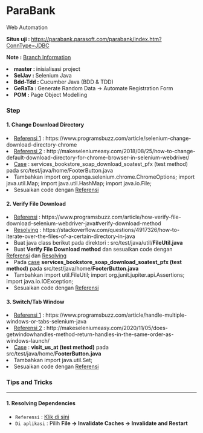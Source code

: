 # ParaBank
Web Automation <br>

<b> Situs uji : </b> https://parabank.parasoft.com/parabank/index.htm?ConnType=JDBC <br>

<b>Note :</b> <u>Branch Information</u>
<li><b>master : </b>inisialisasi project</li>
<li><b>SelJav : </b>Selenium Java</li>
<li><b>Bdd-Tdd : </b>Cucumber Java (BDD & TDD)</li>
<li><b>GeRaTa : </b>Generate Random Data &rarr; Automate Registration Form</li>
<li><b>POM : </b>Page Object Modelling</li>

<h3>Step</h3>
<h4>1. Change Download Directory</h4>
<li><u>Referensi 1</u> : https://www.programsbuzz.com/article/selenium-change-download-directory-chrome</li>
<li><u>Referensi 2</u> : http://makeseleniumeasy.com/2018/08/25/how-to-change-default-download-directory-for-chrome-browser-in-selenium-webdriver/</li>
<li><u>Case</u> : services_bookstore_soap_download_soatest_pfx (test method) pada src/test/java/home/FooterButton.java</li>
<li>Tambahkan import org.openqa.selenium.chrome.ChromeOptions; import java.util.Map; import java.util.HashMap; import java.io.File;</li>
<li>Sesuaikan code dengan <u>Referensi</u></li>

<h4>2. Verify File Download</h4>
<li><u>Referensi</u> : https://www.programsbuzz.com/article/how-verify-file-download-selenium-webdriver-java#verify-download-method</li>
<li><u>Resolving</u> : https://stackoverflow.com/questions/4917326/how-to-iterate-over-the-files-of-a-certain-directory-in-java</li>
<li>Buat java class berikut pada direktori : src/test/java/util/<b>FileUtil.java</b></li>
<li>Buat <b>Verify File Download method</b> dan sesuaikan code dengan <u>Referensi</u> dan <u>Resolving</u></li>
<li>Pada <u>case</u> <b>services_bookstore_soap_download_soatest_pfx (test method)</b> pada src/test/java/home/<b>FooterButton.java</b></li>
<li>Tambahkan import util.FileUtil; import org.junit.jupiter.api.Assertions; import java.io.IOException;</li>
<li>Sesuaikan code dengan <u>Referensi</u></li>

<h4>3. Switch/Tab Window</h4>
<li><u>Referensi 1</u> : https://www.programsbuzz.com/article/handle-multiple-windows-or-tabs-selenium-java</li>
<li><u>Referensi 2</u> : http://makeseleniumeasy.com/2020/11/05/does-getwindowhandles-method-return-handles-in-the-same-order-as-windows-launch/</li>
<li><u>Case</u> : <b>visit_us_at (test method)</b> pada src/test/java/home/<b>FooterButton.java</b></li>
<li>Tambahkan import java.util.Set;</li>
<li>Sesuaikan code dengan <u>Referensi</u></li>

### Tips and Tricks
___
#### 1. Resolving Dependencies
- `Referensi` : [Klik di sini](https://stackoverflow.com/questions/42488035/intellij-idea-does-not-recognise-maven-dependencies-omitted-for-conflict-with)  
- `Di aplikasi` : Pilih __File &rarr; Invalidate Caches &rarr; Invalidate and Restart__